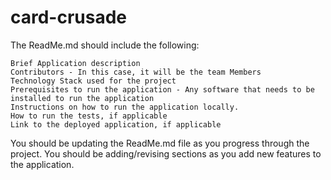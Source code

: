 # card-crusade
The ReadMe.md should include the following:

    Brief Application description
    Contributors - In this case, it will be the team Members
    Technology Stack used for the project
    Prerequisites to run the application - Any software that needs to be installed to run the application
    Instructions on how to run the application locally.
    How to run the tests, if applicable
    Link to the deployed application, if applicable

You should be updating the ReadMe.md file as you progress through the project. You should be adding/revising sections as you add new features to the application.